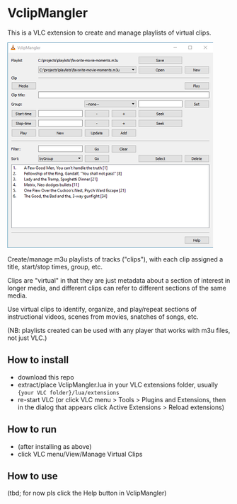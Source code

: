 # VclipMangler

This is a VLC extension to create and manage playlists of virtual clips.

![app screenshot](./assets/screenshot-app.png)

Create/manage m3u playlists of tracks ("clips"), with each clip assigned a title, start/stop times, group, etc.

Clips are "virtual" in that they are just metadata about a section of interest in longer media, and different clips can refer to different sections of the same media.

Use virtual clips to identify, organize, and play/repeat sections of instructional videos, scenes from movies, snatches of songs, etc.

(NB: playlists created can be used with any player that works with m3u files, not just VLC.)

## How to install

- download this repo
- extract/place VclipMangler.lua in your VLC extensions folder, usually `{your VLC folder}/lua/extensions`
- re-start VLC (or click VLC menu > Tools > Plugins and Extensions, then in the dialog that appears click Active Extensions > Reload extensions)

## How to run

- (after installing as above)
- click VLC menu/View/Manage Virtual Clips

## How to use

(tbd; for now pls click the Help button in VclipMangler)

